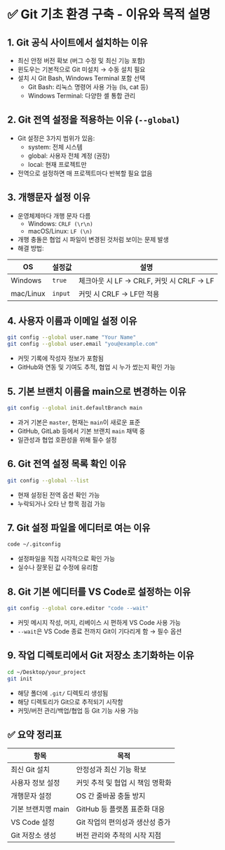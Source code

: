 # ✅ Git 기초 환경 구축 - 이유와 목적 설명

## 1. Git 공식 사이트에서 설치하는 이유

- 최신 안정 버전 확보 (버그 수정 및 최신 기능 포함)
- 윈도우는 기본적으로 Git 미설치 → 수동 설치 필요
- 설치 시 Git Bash, Windows Terminal 포함 선택
  - Git Bash: 리눅스 명령어 사용 가능 (ls, cat 등)
  - Windows Terminal: 다양한 셸 통합 관리

## 2. Git 전역 설정을 적용하는 이유 (`--global`)

- Git 설정은 3가지 범위가 있음:
  - system: 전체 시스템
  - global: 사용자 전체 계정 (권장)
  - local: 현재 프로젝트만
- 전역으로 설정하면 매 프로젝트마다 반복할 필요 없음

## 3. 개행문자 설정 이유

- 운영체제마다 개행 문자 다름
  - Windows: `CRLF (\r\n)`
  - macOS/Linux: `LF (\n)`
- 개행 충돌은 협업 시 파일이 변경된 것처럼 보이는 문제 발생
- 해결 방법:

| OS | 설정값 | 설명 |
|----|--------|------|
| Windows | `true` | 체크아웃 시 LF → CRLF, 커밋 시 CRLF → LF |
| mac/Linux | `input` | 커밋 시 CRLF → LF만 적용 |

## 4. 사용자 이름과 이메일 설정 이유

```bash
git config --global user.name "Your Name"
git config --global user.email "you@example.com"
```

- 커밋 기록에 작성자 정보가 포함됨
- GitHub와 연동 및 기여도 추적, 협업 시 누가 썼는지 확인 가능

## 5. 기본 브랜치 이름을 main으로 변경하는 이유

```bash
git config --global init.defaultBranch main
```

- 과거 기본은 `master`, 현재는 `main`이 새로운 표준
- GitHub, GitLab 등에서 기본 브랜치 `main` 채택 중
- 일관성과 협업 호환성을 위해 필수 설정

## 6. Git 전역 설정 목록 확인 이유

```bash
git config --global --list
```

- 현재 설정된 전역 옵션 확인 가능
- 누락되거나 오타 난 항목 점검 가능

## 7. Git 설정 파일을 에디터로 여는 이유

```bash
code ~/.gitconfig
```

- 설정파일을 직접 시각적으로 확인 가능
- 실수나 잘못된 값 수정에 유리함

## 8. Git 기본 에디터를 VS Code로 설정하는 이유

```bash
git config --global core.editor "code --wait"
```

- 커밋 메시지 작성, 머지, 리베이스 시 편하게 VS Code 사용 가능
- `--wait`은 VS Code 종료 전까지 Git이 기다리게 함 → 필수 옵션

## 9. 작업 디렉토리에서 Git 저장소 초기화하는 이유

```bash
cd ~/Desktop/your_project
git init
```

- 해당 폴더에 `.git/` 디렉토리 생성됨
- 해당 디렉토리가 Git으로 추적되기 시작함
- 커밋/버전 관리/백업/협업 등 Git 기능 사용 가능

## ✅ 요약 정리표

| 항목 | 목적 |
|------|------|
| 최신 Git 설치 | 안정성과 최신 기능 확보 |
| 사용자 정보 설정 | 커밋 추적 및 협업 시 책임 명확화 |
| 개행문자 설정 | OS 간 줄바꿈 충돌 방지 |
| 기본 브랜치명 main | GitHub 등 플랫폼 표준화 대응 |
| VS Code 설정 | Git 작업의 편의성과 생산성 증가 |
| Git 저장소 생성 | 버전 관리와 추적의 시작 지점 |
